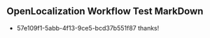 ## OpenLocalization Workflow Test MarkDown
* 57e109f1-5abb-4f13-9ce5-bcd37b551f87 thanks!

<!--HONumber=Jan17_HO2-->


